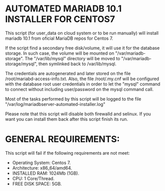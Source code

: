 # AUTOMATED MARIADB 10.1 INSTALLER FOR CENTOS7

This script (for user_data on cloud system or to be run manually) will install mariadb 10.1 from oficial MariaDB repos for Centos 7.

If the script find a secondary free disk/volume, it will use it for the database storage. In such case, the volume will be mounted on "/var/mariadb-storage". The "/var/lib/mysql" directory will be moved to "/var/mariadb-storage/mysql", then symlinked back to /var/lib/mysql.

The credentials are autogenerated and later stored on the file /root/mariabd-access-info.txt. Also, the file /root/.my.cnf will be configured with the database root user credentials in order to let the "mysql" command to connect without including user/password on the mysql command call.

Most of the tasks performed by this script will be logged to the file "/var/log/mariadbserver-automated-installer.log"

Please note that this script will disable both firewalld and selinux. If you want you can install them back after this script finish its run.

# GENERAL REQUIREMENTS:

This script will fail if the following requirements are not meet:

- Operating System: Centos 7.
- Architecture: x86_64/amd64.
- INSTALLED RAM: 1024Mb (1GB).
- CPU: 1 Core/Thread.
- FREE DISK SPACE: 5GB.
